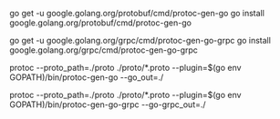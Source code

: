 go get -u google.golang.org/protobuf/cmd/protoc-gen-go
go install google.golang.org/protobuf/cmd/protoc-gen-go

go get -u google.golang.org/grpc/cmd/protoc-gen-go-grpc
go install google.golang.org/grpc/cmd/protoc-gen-go-grpc

protoc --proto_path=./proto ./proto/*.proto --plugin=$(go env GOPATH)/bin/protoc-gen-go --go_out=./

protoc --proto_path=./proto ./proto/*.proto --plugin=$(go env GOPATH)/bin/protoc-gen-go-grpc --go-grpc_out=./
